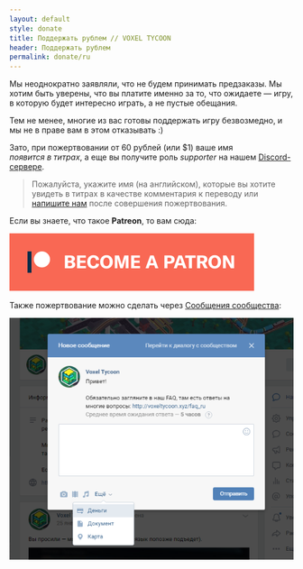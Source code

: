 ```yaml
---
layout: default
style: donate
title: Поддержать рублем // VOXEL TYCOON
header: Поддержать рублем
permalink: donate/ru
---
```


Мы неоднократно заявляли, что не будем принимать предзаказы. Мы хотим быть уверены, что вы платите именно за то, что ожидаете — игру, в которую будет интересно играть, а не пустые обещания.

Тем не менее, многие из вас готовы поддержать игру безвозмедно, и мы не в праве вам в этом отказывать :)

Зато, при пожертвовании от 60 рублей (или $1) ваше имя *появится&nbsp;в&nbsp;титрах*, а еще вы получите роль *supporter* на нашем [Discord-сервере](//discord.gg/64KPWd5).

> Пожалуйста, укажите имя (на английском), которые вы хотите увидеть в титрах в качестве комментария к переводу или [напишите нам](mailto:dev@voxeltycoon.xyz) после совершения пожертвования.

Если вы знаете, что такое **Patreon**, то вам сюда:

<a class="patreon" href="https://www.patreon.com/bePatron?u=7655118">
    <img src="assets/others/become_a_patron_button.png">
</a>

Также пожертвование можно сделать через [Сообщения сообщества](https://vk.com/im?sel=-117411610):

![](/assets/20180901-215247.png)
